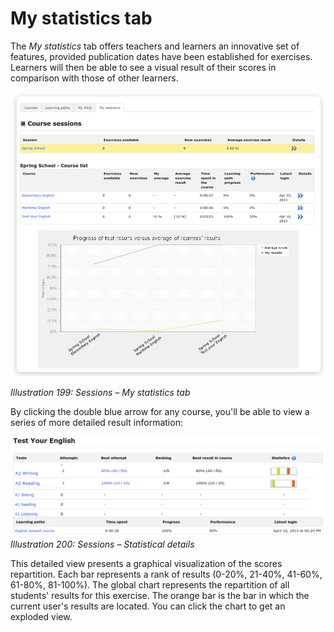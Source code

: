# My statistics tab

The _My statistics_ tab offers teachers and learners an innovative set of features, provided publication dates have been established for exercises. Learners will then be able to see a visual result of their scores in comparison with those of other learners.

![](../../.gitbook/assets/images266.png)

_Illustration 199: Sessions – My statistics tab_

By clicking the double blue arrow for any course, you'll be able to view a series of more detailed result information:

![](../../.gitbook/assets/images267.png)_Illustration 200: Sessions – Statistical details_

This detailed view presents a graphical visualization of the scores repartition. Each bar represents a rank of results \(0-20%, 21-40%, 41-60%, 61-80%, 81-100%\). The global chart represents the repartition of all students' results for this exercise. The orange bar is the bar in which the current user's results are located. You can click the chart to get an exploded view.

